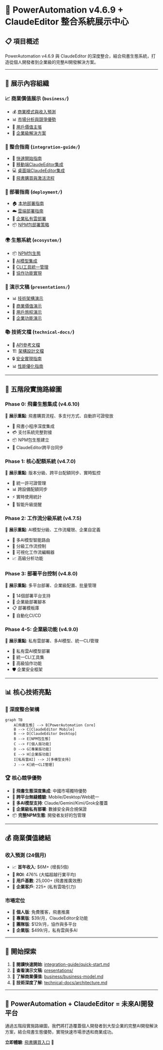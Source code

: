 # 🎯 PowerAutomation v4.6.9 + ClaudeEditor 整合系統展示中心

## 📋 項目概述

PowerAutomation v4.6.9 與 ClaudeEditor 的深度整合，結合飛書生態系統，打造從個人開發者到企業級的完整AI開發解決方案。

---

## 🎪 展示內容組織

### 📈 商業價值展示 (`business/`)
- 💰 [商業模式與收入預測](business/business-model.md)
- 📊 [市場分析與競爭優勢](business/market-analysis.md) 
- 🎯 [用戶價值主張](business/value-proposition.md)
- 💼 [企業級解決方案](business/enterprise-solution.md)

### 🔧 整合指南 (`integration-guide/`)
- 🚀 [快速開始指南](integration-guide/quick-start.md)
- 📱 [移動端ClaudeEditor集成](integration-guide/mobile-integration.md)
- 💻 [桌面端ClaudeEditor集成](integration-guide/desktop-integration.md)
- 🛒 [飛書購買與激活流程](integration-guide/feishu-purchase.md)

### 🚀 部署指南 (`deployment/`)
- 🏠 [本地部署指南](deployment/local-deployment.md)
- ☁️ [雲端部署指南](deployment/cloud-deployment.md)
- 🏢 [企業私有雲部署](deployment/enterprise-deployment.md)
- 📦 [NPM包部署策略](deployment/npm-deployment.md)

### 🌍 生態系統 (`ecosystem/`)
- 📦 [NPM包生態](ecosystem/npm-ecosystem.md)
- 🤖 [AI模型集成](ecosystem/ai-models.md)
- 🔧 [CLI工具統一管理](ecosystem/cli-tools.md)
- 👥 [協作功能實現](ecosystem/collaboration.md)

### 🎨 演示文稿 (`presentations/`)
- 📊 [技術架構演示](presentations/tech-architecture.html)
- 💼 [商業價值演示](presentations/business-value.html)
- 🔄 [用戶旅程演示](presentations/user-journey.html)
- 🏢 [企業功能演示](presentations/enterprise-features.html)

### 📚 技術文檔 (`technical-docs/`)
- 🔧 [API參考文檔](technical-docs/api-reference.md)
- 🏗️ [架構設計文檔](technical-docs/architecture.md)
- 🔒 [安全實現指南](technical-docs/security.md)
- 📊 [性能優化指南](technical-docs/performance.md)

---

## 🎯 五階段實施路線圖

### Phase 0: 飛書生態集成 (v4.6.10)
🎪 **展示重點**: 飛書購買流程、多支付方式、自動許可證發放
- 📱 飛書小程序深度集成
- 💳 支付系統完整對接
- 📦 NPM包生態建立
- 🔄 ClaudeEditor跨平台同步

### Phase 1: 核心配額系統 (v4.7.0)
🎪 **展示重點**: 版本分級、跨平台配額同步、實時監控
- 🔐 統一許可證管理
- 📊 跨設備配額同步
- ⚡ 實時使用統計
- 🔔 智能升級提醒

### Phase 2: 工作流分級系統 (v4.7.5)
🎪 **展示重點**: AI模型分級、工作流權限、企業自定義
- 🤖 多AI模型智能路由
- 🔧 分級工作流控制
- 🎨 可視化工作流編輯器
- 📈 高級分析功能

### Phase 3: 部署平台控制 (v4.8.0)
🎪 **展示重點**: 多平台部署、企業級配置、批量管理
- 🚀 14個部署平台支持
- 🏢 企業級部署腳本
- 📋 部署模板庫
- 🔄 自動化CI/CD

### Phase 4-5: 企業級功能 (v4.9.0)
🎪 **展示重點**: 私有雲部署、多AI模型、統一CLI管理
- 🏢 私有雲AI模型部署
- 🔧 統一CLI工具集
- 👥 高級協作功能
- 🛡️ 企業安全框架

---

## 📊 核心技術亮點

### 🔗 深度整合架構
```mermaid
graph TB
    A[飛書生態] --> B[PowerAutomation Core]
    B --> C[ClaudeEditor Mobile]
    B --> D[ClaudeEditor Desktop] 
    B --> E[NPM包生態]
    C --> F[個人版功能]
    D --> G[專業版功能]
    E --> H[企業版功能]
    I[私有雲AI] --> J[多模型支持]
    J --> K[統一CLI管理]
```

### 🏆 核心競爭優勢
- 🎯 **飛書生態深度集成**: 中國市場獨特優勢
- 📱 **跨平台無縫體驗**: Mobile/Desktop/Web統一
- 🤖 **多AI模型支持**: Claude/Gemini/Kimi/Grok全覆蓋
- 🏢 **企業級私有部署**: 數據安全與合規保證
- 📦 **完整NPM生態**: 開發者友好的包管理

---

## 💰 商業價值總結

### 收入預測 (24個月)
- 📈 **首年收入**: $6M+ (增長5倍)
- 🎯 **ROI**: 476% (大幅超越行業平均)
- 👥 **用戶基數**: 25,000+ (飛書推廣效應)
- 🏢 **企業客戶**: 225+ (私有雲吸引力)

### 市場定位
- 🔰 **個人版**: 免費獲客，飛書推廣
- 💼 **專業版**: $39/月，ClaudeEditor全功能
- 👥 **團隊版**: $129/月，協作與多平台
- 🏢 **企業版**: $499/月，私有雲與多AI

---

## 🚀 開始探索

1. 📖 **閱讀快速開始**: [integration-guide/quick-start.md](integration-guide/quick-start.md)
2. 🎪 **查看演示文稿**: [presentations/](presentations/)
3. 💼 **了解商業價值**: [business/business-model.md](business/business-model.md)
4. 🔧 **技術深度了解**: [technical-docs/architecture.md](technical-docs/architecture.md)

---

## 🎯 PowerAutomation + ClaudeEditor = 未來AI開發平台

通過五階段實施路線圖，我們將打造覆蓋個人開發者到大型企業的完整AI開發解決方案，結合飛書生態優勢，實現快速市場滲透和商業成功。

**立即體驗**: [飛書購買入口](https://applink.feishu.cn/client/message/link/open?token=AmfoKtFagQATaHK7JJIAQAI%3D) 🛒
